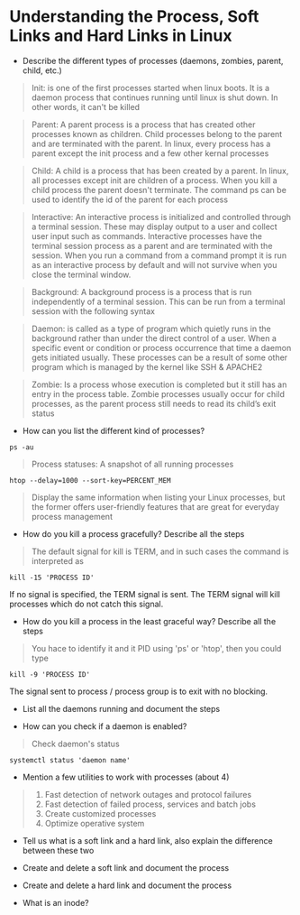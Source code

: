 # Understanding  the Process, Soft Links and Hard Links in Linux  
* Describe the different types of processes (daemons, zombies, parent, child, etc.)  

>Init: is one of the first processes started when linux boots. It is a daemon process that continues running until linux is shut down. In other words, it can't be killed  

>Parent: A parent process is a process that has created other processes known as children. Child processes belong to the parent and are terminated with the parent. In linux, every process has a parent except the init process and a few other kernal processes  

>Child: A child is a process that has been created by a parent. In linux, all processes except init are children of a process. When you kill a child process the parent doesn't terminate. The command ps can be used to identify the id of the parent for each process  

>Interactive: An interactive process is initialized and controlled through a terminal session. These may display output to a user and collect user input such as commands. Interactive processes have the terminal session process as a parent and are terminated with the session. When you run a command from a command prompt it is run as an interactive process by default and will not survive when you close the terminal window.  

>Background:  A background process is a process that is run independently of a terminal session. This can be run from a terminal session with the following syntax  

>Daemon: is called as a type of program which quietly runs in the background rather than under the direct control of a user. When a specific event or condition or process occurrence that time a daemon gets initiated usually. These processes can be a result of some other program which is managed by the kernel like SSH & APACHE2  

>Zombie: Is a process whose execution is completed but it still has an entry in the process table. Zombie processes usually occur for child processes, as the parent process still needs to read its child’s exit status  

* How can you list the different kind of processes?  

```
ps -au
```
>Process statuses: A snapshot of all running processes  
```
htop --delay=1000 --sort-key=PERCENT_MEM
```  
>Display the same information when listing your Linux processes, but the former offers user-friendly features that are great for everyday process management  

* How do you kill a process gracefully? Describe all the steps  

>The default signal for kill is TERM, and in such cases the command is interpreted as 
```
kill -15 'PROCESS ID'
```  
If no signal is specified, the TERM signal is sent. The TERM signal will kill processes which do not catch this signal.  

* How do you kill a process in the least graceful way? Describe all the steps  

>You hace to identify it and it PID using 'ps' or 'htop', then you could type
```
kill -9 'PROCESS ID'
```  
The signal sent to process / process group is to exit with no blocking.  

* List all the daemons running and document the steps  

* How can you check if a daemon is enabled?  
>Check daemon's status  
```
systemctl status 'daemon name'
```

* Mention a few utilities to work with processes (about 4)  

>1. Fast detection of network outages and protocol failures  
>2. Fast detection of failed process, services and batch jobs  
>3. Create customized processes
>4. Optimize operative system  

* Tell us what is a soft link and a hard link, also explain the difference between these two  

* Create and delete a soft link and document the process  

* Create and delete a hard link and document the process  

* What is an inode?  